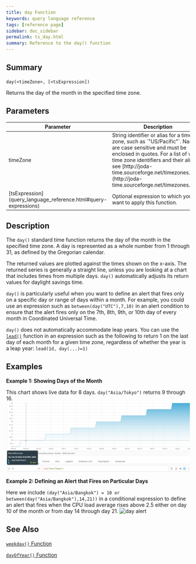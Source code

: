 ```yaml
---
title: day Function
keywords: query language reference
tags: [reference page]
sidebar: doc_sidebar
permalink: ts_day.html
summary: Reference to the day() function
---
```

## Summary
```
day(<timeZone>, [<tsExpression])
```

Returns the day of the month in the specified time zone.
## Parameters
<table>
<tbody>
<thead>
<tr><th width="20%">Parameter</th><th width="80%">Description</th></tr>
</thead>
<tr><td>timeZone</td>
<td markdown="span">
String identifier or alias for a time zone, such as `"US/Pacific"`. Names are case sensitive and must be enclosed in quotes. For a list of valid time zone identifiers and their aliases, see  [http://joda-time.sourceforge.net/timezones.html](http://joda-time.sourceforge.net/timezones.html).
</td></tr>
<tr>
<td markdown="span"> [tsExpression](query_language_reference.html#query-expressions)</td>
<td>Optional expression to which you want to apply this function. </td>
</tr>
</tbody>
</table>


## Description

The `day()` standard time function returns the day of the month in the specified time zone. A day is represented as a whole number from 1 through 31, as defined by the Gregorian calendar.

The returned values are plotted against the times shown on the x-axis. The returned series is generally a straight line, unless you are looking at a chart that includes times from multiple days.
`day()` automatically adjusts its return values for daylight savings time.

`day()` is particularly useful when you want to define an alert that fires only on a specific day or range of days within a month. For example, you could use an expression such as `between(day("UTC"),7,10)` in an alert condition to ensure that the alert fires only on the 7th, 8th, 9th, or 10th day of every month in Coordinated Universal Time.

`day()` does not automatically accommodate leap years. You can use the [`lead()`](ts_lead.html) function in an expression such as the following to return 1 on the last day of each month for a given time zone, regardless of whether the year is a leap year: `lead(1d, day(...)=1)`


## Examples

**Example 1: Showing Days of the Month**

This chart shows live data for 8 days. `day("Asia/Tokyo")` returns 9 through 16.
![day](images/ts_day.png)

**Example 2: Defining an Alert that Fires on Particular Days**

Here we include `(day("Asia/Bangkok") = 10 or between(day("Asia/Bangkok"),14,21))` in a conditional expression to define an alert that fires when the CPU load average rises above 2.5 either on day 10 of the month or from day 14 through day 21.
![day alert](images/ts_day_alert.png)

## See Also
[`weekday()` Function](ts_weekday.html)

[`dayOfYear()` Function](ts_dayOfYear.html)
